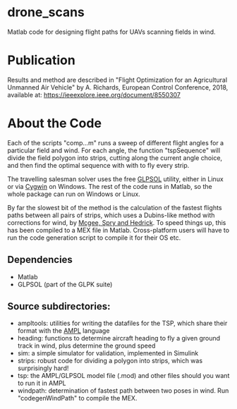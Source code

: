 # drone_scans
Matlab code for designing flight paths for UAVs scanning fields in wind.

# Publication
Results and method are described in "Flight Optimization for an Agricultural Unmanned Air Vehicle" by A. Richards, European Control Conference, 2018, available at: https://ieeexplore.ieee.org/document/8550307

# About the Code
Each of the scripts "comp...m" runs a sweep of different flight angles for a particular field and wind.  For each angle, the function "tspSequence" will divide the field polygon into strips, cutting along the current angle choice, and then find the optimal sequence with with to fly every strip.

The travelling salesman solver uses the free [GLPSOL](https://en.wikibooks.org/wiki/GLPK/Using_GLPSOL) utility, either in Linux or via [Cygwin](https://www.cygwin.com/) on Windows.  The rest of the code runs in Matlab, so the whole package can run on Windows or Linux.

By far the slowest bit of the method is the calculation of the fastest flights paths between all pairs of strips, which uses a Dubins-like method with corrections for wind, by [Mcgee, Spry and Hedrick](https://arc.aiaa.org/doi/10.2514/6.2005-6186).  To speed things up, this has been compiled to a MEX file in Matlab.  Cross-platform users will have to run the code generation script to compile it for their OS etc.

## Dependencies
* Matlab
* GLPSOL (part of the GLPK suite)

## Source subdirectories:
* ampltools: utilities for writing the datafiles for the TSP, which share their format with the [AMPL](https://ampl.com/) language
* heading: functions to determine aircraft heading to fly a given ground track in wind, plus determine the ground speed
* sim: a simple simulator for validation, implemented in Simulink
* strips: robust code for dividing a polygon into strips, which was surprisingly hard!
* tsp: the AMPL/GLPSOL model file (.mod) and other files should you want to run it in AMPL
* windpath: determination of fastest path between two poses in wind.  Run "codegenWindPath" to compile the MEX.
